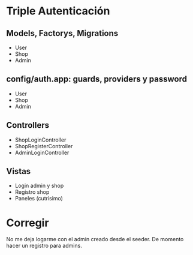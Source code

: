 <h1>Triple Autenticación</h1>
<h2>Models, Factorys, Migrations</h2>
<ul>
  <li>User</li>
  <li>Shop</li>
  <li>Admin</li>
</ul>  
<h2>config/auth.app: guards, providers y password</h2>
<ul>
  <li>User</li>
  <li>Shop</li>
  <li>Admin</li>
</ul>  
<h2>Controllers</h2>
<ul>
  <li>ShopLoginController</li>
  <li>ShopRegisterController</li>
  <li>AdminLoginController</li>
</ul>  
<h2>Vistas</h2>
<ul>
  <li>Login admin y shop</li>
  <li>Registro shop</li>
  <li>Paneles (cutrisimo)</li>
</ul>  
<h1>Corregir</h1>
No me deja logarme con el admin creado desde el seeder. De momento hacer un registro para admins.
